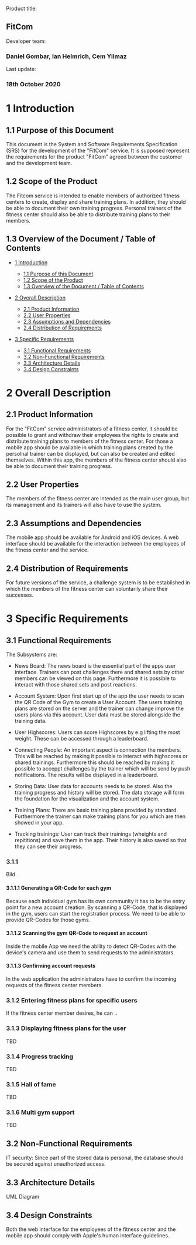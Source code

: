 Product title:
## FitCom

Developer team:
### Daniel Gombar, Ian Helmrich, Cem Yilmaz

Last update:
### 18th October 2020


# 1 Introduction
## 1.1 Purpose of this Document
This document is the System and Software Requirements Specification (SRS) for the development of the "FitCom" service. It is supposed represent the requirements for the product "FitCom" agreed between the customer and the development team.


## 1.2 Scope of the Product
The Fitcom service is intended to enable members of authorized fitness centers to create, display and share training plans. In addition, they should be able to document their own training progress. Personal trainers of the fitness center should also be able to distribute training plans to their members.


## 1.3 Overview of the Document / Table of Contents
- [1 Introduction](#1-introduction)
    - [1.1 Purpose of this Document](#11-purpose-of-this-document)
    - [1.2 Scope of the Product](#12-scope-of-the-product)
    - [1.3 Overview of the Document / Table of Contents](#13-overview-of-the-document-/-dable-of-contents)

- [2 Overall Description](#2-overall-description)
    - [2.1 Product Information](#21-product-information)
    - [2.2 User Properties](#22-user-properties)
    - [2.3 Assumptions and Dependencies](#23-assumptions-and-dependencies)
    - [2.4 Distribution of Requirements](#24-distribution-of-requirements)

- [3 Specific Requirements](#3-specific-requirements)
    - [3.1 Functional Requirements](#31-functional-requirements)
    - [3.2 Non-Functional Requirements](#32-non-functional-requirements)
    - [3.3 Architecture Details](#33-architecture-details)
    - [3.4 Design Constraints](#34-design-constraints)


# 2 Overall Description
## 2.1 Product Information
For the "FitCom" service administrators of a fitness center, it should be possible to grant and withdraw their employees the rights to create and distribute training plans to members of the fitness center. For those a mobile app should be available in which training plans created by the persolnal trainer can be displayed, but can also be created and edited themselves. Within this app, the members of the fitness center should also be able to document their training progress.


## 2.2 User Properties
The members of the fitness center are intended as the main user group, but its management and its trainers will also have to use the system.


## 2.3 Assumptions and Dependencies
The mobile app should be available for Android and iOS devices. A web interface should be available for the interaction between the employees of the fitness center and the service. 


## 2.4 Distribution of Requirements
For future versions of the service, a challenge system is to be established in which the members of the fitness center can voluntarily share their successes.


# 3 Specific Requirements
## 3.1 Functional Requirements
The Subsystems are:

- News Board:
The news board is the essential part of the apps user interface. Trainers can post challenges there and shared sets by other members can be viewed on this page. Furthermore it is possible to interact with those shared sets and post reactions. 

- Account System:
Upon first start up of the app the user needs to scan the QR Code of the Gym to create a User Account. The users training plans are stored on the server and the trainer can change improve the users plans via this account. User data must be stored alongside the training data.

- User Highscores:
Users can score Highscores by e.g lifting the most weight. These can be accessed through a leaderboard.

- Connecting People:
An important aspect is connection the members. This will be reached by making it possible to interact with highscores or shared trainings.
Furthermore this should be reached by making it possible to acceppt challenges by the trainer which will be send by push notifications. The results will be displayed in a leaderboard.

- Storing Data:
User data for accounts needs to be stored. Also the training progress and history will be stored. The data storage will form the foundation for the visualization and the account system.

- Training Plans:
There are basic training plans provided by standard.
Furthermore the trainer can make training plans for you which are then showed in your app.

- Tracking trainings:
User can track their trainings (wheights and repititions) and save them in the app. Their history is also saved so that they can see their progress.

### 3.1.1
Bild

#### 3.1.1.1 Generating a QR-Code for each gym
Because each individual gym has its own community it has to be the entry point for a new account creation. By scanning a QR-Code, that is displayed in the gym, users can start the registration process. We need to be able to provide QR-Codes for those gyms.

#### 3.1.1.2 Scanning the gym QR-Code to request an account
Inside the mobile App we need the ability to detect QR-Codes with the device's camera and use them to send requests to the administrators.

#### 3.1.1.3 Confirming account requests
In the web application the administrators have to confirm the incoming requests of the fitness center members.

### 3.1.2 Entering fitness plans for specific users
If the fitness center member desires, he can ..

### 3.1.3 Displaying fitness plans for the user
TBD
### 3.1.4 Progress tracking
TBD
### 3.1.5 Hall of fame
TBD
### 3.1.6 Multi gym support
TBD

## 3.2 Non-Functional Requirements
IT security: Since part of the stored data is personal, the database should be secured against unauthorized access. 

## 3.3 Architecture Details
UML Diagram

## 3.4 Design Constraints
Both the web interface for the employees of the fitness center and the mobile app should comply with Apple's human interface guidelines.